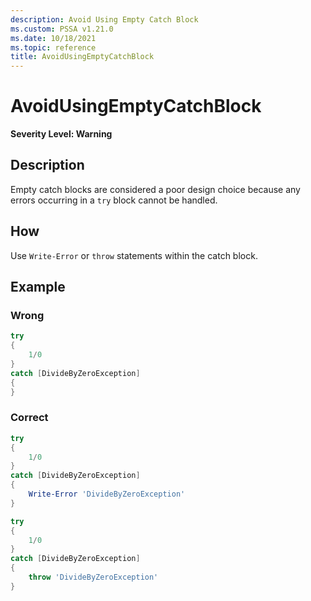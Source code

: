 ```yaml
---
description: Avoid Using Empty Catch Block
ms.custom: PSSA v1.21.0
ms.date: 10/18/2021
ms.topic: reference
title: AvoidUsingEmptyCatchBlock
---
```

# AvoidUsingEmptyCatchBlock

**Severity Level: Warning**

## Description

Empty catch blocks are considered a poor design choice because any errors occurring in a
`try` block cannot be handled.

## How

Use `Write-Error` or `throw` statements within the catch block.

## Example

### Wrong

```powershell
try
{
    1/0
}
catch [DivideByZeroException]
{
}
```

### Correct

```powershell
try
{
    1/0
}
catch [DivideByZeroException]
{
    Write-Error 'DivideByZeroException'
}

try
{
    1/0
}
catch [DivideByZeroException]
{
    throw 'DivideByZeroException'
}
```
